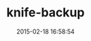 ---
layout: post
title:  "knife-backup"
repo:   "mdxp/knife-backup"
date:   2015-02-18 16:58:54
gemurl: https://github.com/mdxp/knife-backup
---